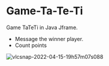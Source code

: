 # Game-Ta-Te-Ti
Game TaTeTi in Java Jframe. 
- Message the winner player.
- Count points

![vlcsnap-2022-04-15-19h57m07s088](https://user-images.githubusercontent.com/87668648/163651173-f675c901-3f55-4e8f-8905-d6fd17ebdbf7.png)


